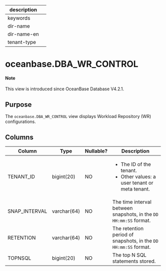 | description ||
|---|---|
| keywords ||
| dir-name ||
| dir-name-en ||
| tenant-type ||

# oceanbase.DBA_WR_CONTROL

<main id="notice" type='explain'>
  <h4>Note</h4>
  <p>This view is introduced since OceanBase Database V4.2.1. </p>
</main>

## Purpose

The `oceanbase.DBA_WR_CONTROL` view displays Workload Repository (WR) configurations. 

## Columns

| **Column** | **Type** | **Nullable?** | **Description** |
| --- | --- | --- | --- |
| TENANT_ID | bigint(20) | NO | <ul><li>The ID of the tenant. </li><li>Other values: a user tenant or meta tenant. </li></ul> |
| SNAP_INTERVAL | varchar(64) | NO | The time interval between snapshots, in the `DD HH:mm:SS` format. |
| RETENTION | varchar(64) | NO | The retention period of snapshots, in the `DD HH:mm:SS` format. |
| TOPNSQL | bigint(20) | NO | The top N SQL statements stored. |
